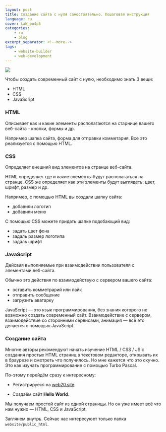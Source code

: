 ```yaml
---
layout: post
title: Создание сайта с нуля самостоятельно. Пошаговая инструкция
language: ru
cover: LaW_pu4p5
categories:
    - ru
    - blog
excerpt_separator: <!--more-->
tags:
    - website-builder
    - web-development
---
```

![](https://cdn.web20site.com/images/lg/LaW_pu4p5.jpg)

Чтобы создать современный сайт с нулю, необходимо знать 3 вещи:

- HTML
- CSS
- JavaScript

### HTML

Описывает как и какие элементы располагаются на старнице вашего веб-сайта - кнопки, формы и др.

Например шапка сайта, форма для отправки комметария. Всё это 
реализуется с помощью HTML.

### CSS

Определяет внешний вид элементов на странце веб-сайта.

HTML определяет где и какие элементы будут располагаться на странце. 
CSS же определяет как эти элементы будут выглядеть: цвет, шрифт, размер и др.

Например, с помощью HTML вы создали шапку сайта:
- добавили логотип
- добавили меню

С помощью CSS можете придать шапке подобающий вид:
- задать цвет фона
- задаль размер логотипа
- задаль шрифт

### JavaScript

Дейсвия выполняемые при взаимодействии пользователя с элементами веб-сайта.

Обычно это действия по взаимодействую с сервером вашего сайта:
- оставить комметрарий или лайк
- отправить сообщение
- загрузить аватарку

JavaScript &mdash; это язык программирования, без знания которого не возможно
создать современный сайт. Взаимодействие с сервером, взаимодействие со сторонними
сервисами, анимация &mdash; всё это делается с помощью JavaScript.

### Создание сайта

Многие авторы рекомендуют начать изучение HTML / CSS / JS с создания
простых HTML страниц в текстовом редакторе, открывать их в браурезе и
смотреть что получилось. Но мне кажется что это скучно. Это как
изучать программирование с помощью Turbo Pascal.

По-этому перейдём сразу к интересному:

- Регистрируеся на [web20.site](https://fastlix.com).

- Создаём сайт **Hello World**.

Мы получаем простой сайт из одной страницы. Но он уже имеет всё что
нам нужно &mdash; HTML, CSS и JavaScript.

Заглянем внутрь. Сейчас нас интересуюет только папка `website/public_html`.

